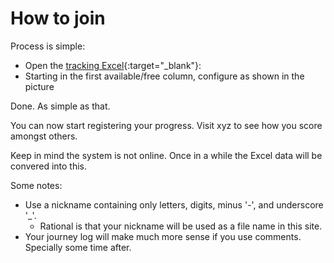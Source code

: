 # How to join
Process is simple:
* Open the [tracking Excel](https://docs.google.com/spreadsheets/d/1oGzBmn3m_w-tq_c_vNhARID2xahvLd302_oWQIMN0hs/edit?usp=sharing){:target="_blank"}:
* Starting in the first available/free column, configure as shown in the picture

Done. As simple as that.

You can now start registering your progress.
Visit xyz to see how you score amongst others.

Keep in mind the system is not online. Once in a while the Excel data will be convered into this.

Some notes:
* Use a nickname containing only letters, digits, minus '-', and underscore '_'.
  * Rational is that your nickname will be used as a file name in this site.
* Your journey log will make much more sense if you use comments. Specially some time after.
